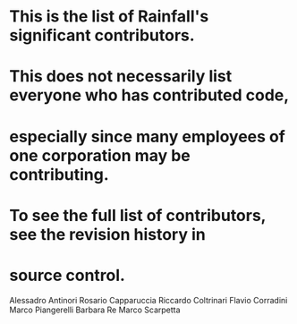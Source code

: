 # This is the list of Rainfall's significant contributors.
#
# This does not necessarily list everyone who has contributed code,
# especially since many employees of one corporation may be contributing.
# To see the full list of contributors, see the revision history in
# source control.

Alessadro Antinori 
Rosario Capparuccia
Riccardo Coltrinari
Flavio Corradini
Marco Piangerelli
Barbara Re
Marco Scarpetta

